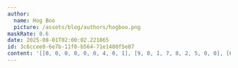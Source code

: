 ```yaml
---
author:
  name: Hog Boo
  picture: /assets/blog/authors/hogboo.png
maskRate: 0.6
date: 2025-08-01T02:00:02.221065
id: 3c6ccee8-6e7b-11f0-b564-71e1480f5e87
content: '[[0, 0, 0, 0, 0, 0, 4, 0, 1], [9, 0, 1, 7, 8, 2, 5, 0, 0], [6, 5, 0, 0, 4, 3, 2, 0, 9], [7, 0, 0, 8, 0, 0, 0, 9, 0], [8, 2, 0, 0, 0, 4, 0, 0, 0], [0, 0, 0, 0, 1, 0, 0, 0, 0], [4, 0, 0, 0, 7, 0, 1, 2, 0], [0, 0, 7, 9, 0, 1, 0, 0, 0], [1, 6, 0, 4, 3, 0, 0, 5, 0]]'
---
```

